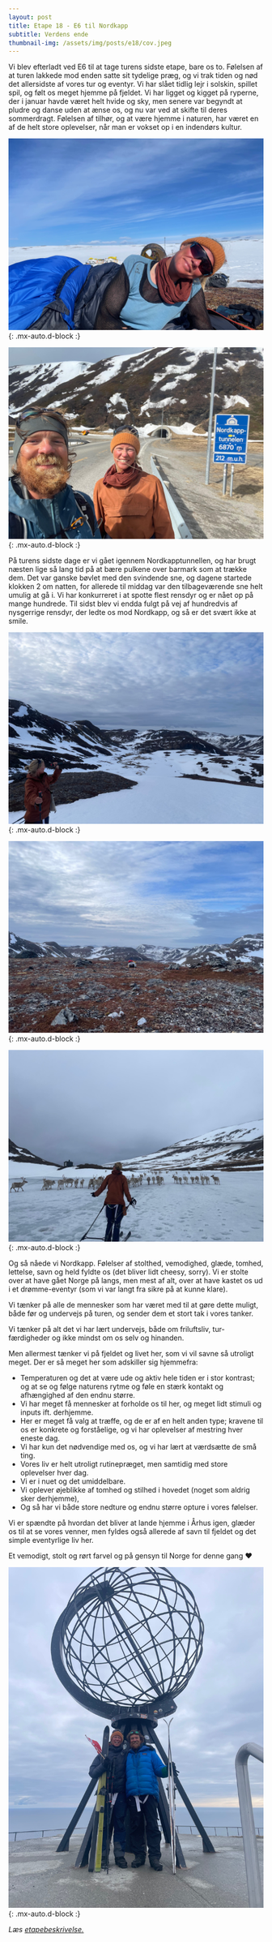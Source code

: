 ```yaml
---
layout: post
title: Etape 18 - E6 til Nordkapp
subtitle: Verdens ende
thumbnail-img: /assets/img/posts/e18/cov.jpeg
---
```


Vi blev efterladt ved E6 til at tage turens sidste etape, bare os to. Følelsen af at turen lakkede mod enden satte sit tydelige præg, og vi trak tiden og nød det allersidste af vores tur og eventyr. Vi har slået tidlig lejr i solskin, spillet spil, og følt os meget hjemme på fjeldet. Vi har ligget og kigget på ryperne, der i januar havde været helt hvide og sky, men senere var begyndt at pludre og danse uden at ænse os, og nu var ved at skifte til deres sommerdragt. Følelsen af tilhør, og at være hjemme i naturen, har været en af de helt store oplevelser, når man er vokset op i en indendørs kultur.

![Sol og Solvej](/assets/img/posts/e18/1.jpeg){: .mx-auto.d-block :}

![Nordkapptunnellen](/assets/img/posts/e18/2.jpeg){: .mx-auto.d-block :}



På turens sidste dage er vi gået igennem Nordkapptunnellen, og har brugt næsten lige så lang tid på at bære pulkene over barmark som at trække dem. Det var ganske bøvlet med den svindende sne, og dagene startede klokken 2 om natten, for allerede til middag var den tilbageværende sne helt umulig at gå i. Vi har konkurreret i at spotte flest rensdyr og er nået op på mange hundrede. Til sidst blev vi endda fulgt på vej af hundredvis af nysgerrige rensdyr, der ledte os mod Nordkapp, og så er det svært ikke at smile. 

![Magerøya](/assets/img/posts/e18/3.jpeg){: .mx-auto.d-block :}

![Overbæring](/assets/img/posts/e18/4.jpeg){: .mx-auto.d-block :}

![Rensdyr](/assets/img/posts/e18/5.jpeg){: .mx-auto.d-block :}

Og så nåede vi Nordkapp. Følelser af stolthed, vemodighed, glæde, tomhed, lettelse, savn og held fyldte os (det bliver lidt cheesy, sorry). Vi er stolte over at have gået Norge på langs, men mest af alt, over at have kastet os ud i et drømme-eventyr (som vi var langt fra sikre på at kunne klare).

Vi tænker på alle de mennesker som har været med til at gøre dette muligt, både før og undervejs på turen, og sender dem et stort tak i vores tanker. 

Vi tænker på alt det vi har lært undervejs, både om friluftsliv, tur-færdigheder og ikke mindst om os selv og hinanden. 

Men allermest tænker vi på fjeldet og livet her, som vi vil savne så utroligt meget. Der er så meget her som adskiller sig hjemmefra: 

- Temperaturen og det at være ude og aktiv hele tiden er i stor kontrast; og at se og følge naturens rytme og føle en stærk kontakt og afhængighed af den endnu større.
- Vi har meget få mennesker at forholde os til her, og meget lidt stimuli og inputs ift. derhjemme. 
- Her er meget få valg at træffe, og de er af en helt anden type; kravene til os er konkrete og forståelige, og vi har oplevelser af mestring hver eneste dag. 
- Vi har kun det nødvendige med os, og vi har lært at værdsætte de små ting. 
- Vores liv er helt utroligt rutinepræget, men samtidig med store oplevelser hver dag. 
- Vi er i nuet og det umiddelbare. 
- Vi oplever øjeblikke af tomhed og stilhed i hovedet (noget som aldrig sker derhjemme), 
- Og så har vi både store nedture og endnu større opture i vores følelser. 

Vi er spændte på hvordan det bliver at lande hjemme i Århus igen, glæder os til at se vores venner, men fyldes også allerede af savn til fjeldet og det simple eventyrlige liv her. 

Et vemodigt, stolt og rørt farvel og på gensyn til Norge for denne gang ❤️


![Nordkapp](/assets/img/posts/e18/cov.jpeg){: .mx-auto.d-block :}

*Læs [etapebeskrivelse.](/rute/#mageroya)*